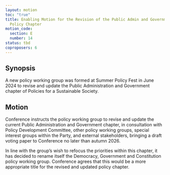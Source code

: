 ```yaml
---
layout: motion
toc: "true"
title: Enabling Motion for the Revision of the Public Admin and Government
  Policy Chapter
motion_code:
  section: E
  number: 14
status: tbd
coproposers: 6
---
```

## Synopsis

A new policy working group was formed at Summer Policy Fest in June 2024 to revise and update the Public Administration and Government chapter of Policies for a Sustainable Society.

## Motion

Conference instructs the policy working group to revise and update the current Public Administration and Government chapter, in consultation with Policy Development Committee, other policy working groups, special interest groups within the Party, and external stakeholders, bringing a draft voting paper to Conference no later than autumn 2026.

In line with the group’s wish to refocus the priorities within this chapter, it has decided to rename itself the Democracy, Government and Constitution policy working group. Conference agrees that this would be a more appropriate title for the revised and updated policy chapter.